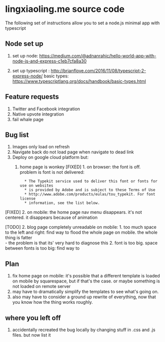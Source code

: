 # lingxiaoling.me source code #

The following set of instructions allow you to set a node.js minimal app
with typescript

## Node set up ##

1. set up node: https://medium.com/@adnanrahic/hello-world-app-with-node-js-and-express-c1eb7cfa8a30

2. set up typescript : http://brianflove.com/2016/11/08/typescript-2-express-node/
basic types: https://www.typescriptlang.org/docs/handbook/basic-types.html


## Feature requests ##

1. Twitter and Facebook integration
2. Native upvote integration
3. fail whale page

## Bug list ##

1. Images only load on refresh
2. Navigate back do not load page when navigate to dead link
3. Deploy on google cloud platform but:
	1. home page is wonkey
[FIXED]		1. on browser: the font is off.           
		problem is font is not delivered:

			 * The Typekit service used to deliver this font or fonts for use on websites
			 * is provided by Adobe and is subject to these Terms of Use
			 * http://www.adobe.com/products/eulas/tou_typekit. For font license
			 * information, see the list below.
			 		
[FIXED]	2. on mobile: the home page nav menu disappears. it's not centered. it disappears because of animation 

[TODO]	2. blog page completely unreadable on mobile: 
		1. too much space to the left and right: find way to flood the whole page on mobile. the whole thing is fatter 	
			- the problem is that its' very hard to diagnose this
		2. font is too big. space between fonts is too big: find way to 


## Plan ##

1. fix home page on mobile: it's possible that a different template is loaded on mobile by squarespace,
   but if that's the case. or maybe something is not loaded on remote server
2. may have to dramatically simplify the templates to see what's going on.
3. also may have to consider a ground up rewrite of everything, now that you know how the thing works roughly.


## where you left off ##

1. accidentally recreated the bug locally by changing stuff in .css and .js files. but now list it

<!-- right now when you change adobe-... to georia, sans, you reproduce the error locally -->









